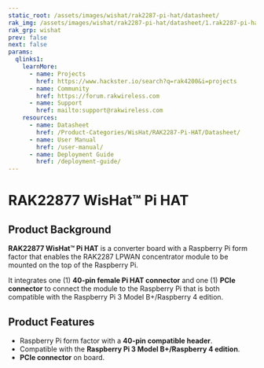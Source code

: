 ```yaml
---
static_root: /assets/images/wishat/rak2287-pi-hat/datasheet/
rak_img: /assets/images/wishat/rak2287-pi-hat/datasheet/1.rak2287-pi-hat.png
rak_grp: wishat
prev: false
next: false
params:
  qlinks1:
    learnMore:
      - name: Projects
        href: https://www.hackster.io/search?q=rak4200&i=projects
      - name: Community
        href: https://forum.rakwireless.com
      - name: Support
        href: mailto:support@rakwireless.com
    resources:
      - name: Datasheet
        href: /Product-Categories/WisHat/RAK2287-Pi-HAT/Datasheet/
      - name: User Manual
        href: /user-manual/
      - name: Deployment Guide
        href: /deployment-guide/
---
```


# RAK22877 WisHat™ Pi HAT

<rk-img
  :src="`${$frontmatter.static_root}/1.rak2287-pi-hat.png`"
  width="75%"
  caption="RAK22877 WisHat™ Pi HAT"
/>

## Product Background

**RAK22877 WisHat™ Pi HAT** is a converter board with a Raspberry Pi form factor that enables the RAK2287 LPWAN concentrator module to be mounted on the top of the Raspberry Pi. 

It integrates one (1) **40-pin female Pi HAT connector** and one (1) **PCIe connector** to connect the module to the Raspberry Pi that is both compatible with the Raspberry Pi 3 Model B+/Raspberry 4 edition.

<rk-btn
  src="/Product-Categories/WisHat/RAK2287-Pi-HAT/Datasheet/"
  label="Get Started with RAK22877 WisHat™ Pi HAT"
/>

<rk-quick-links :params="$page.frontmatter.params.qlinks1" />

## Product Features

- Raspberry Pi form factor with a **40-pin compatible header**.
- Compatible with the **Raspberry Pi 3 Model B+/Raspberry 4 edition**.
- **PCIe connector** on board.

<rk-btn
  src="https://store.rakwireless.com/products/rak2287-pi-hat"
  label="Buy a RAK22877 WisHat™ Pi HAT"
  _blank
/>

